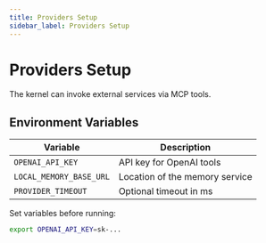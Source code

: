 ```yaml
---
title: Providers Setup
sidebar_label: Providers Setup
---
```


# Providers Setup

The kernel can invoke external services via MCP tools.

## Environment Variables
| Variable | Description |
| --- | --- |
| `OPENAI_API_KEY` | API key for OpenAI tools |
| `LOCAL_MEMORY_BASE_URL` | Location of the memory service |
| `PROVIDER_TIMEOUT` | Optional timeout in ms |

Set variables before running:

```bash
export OPENAI_API_KEY=sk-...

```